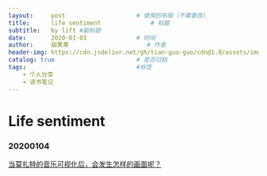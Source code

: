 ```yaml
---
layout:     post                    # 使用的布局（不需要改）
title:      life sentiment              # 标题 
subtitle:   by lift #副标题
date:       2020-01-03              # 时间
author:     甜果果                      # 作者
header-img: https://cdn.jsdelivr.net/gh/tian-guo-guo/cdn@1.0/assets/img/post-bg-swift2.jpg    #这篇文章标题背景图片
catalog: true                       # 是否归档
tags:                               #标签
    - 个人分享
    - 读书笔记
---
```


# Life sentiment

### 20200104

[当莫扎特的音乐可视化后，会发生怎样的画面呢？](https://www.zhihu.com/zvideo/1327235915975372800?utm_source=wechat_session&utm_medium=social&utm_oi=561116613324091392)

